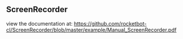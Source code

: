 ## ScreenRecorder

 view the documentation at: https://github.com/rocketbot-cl/ScreenRecorder/blob/master/example/Manual_ScreenRecorder.pdf